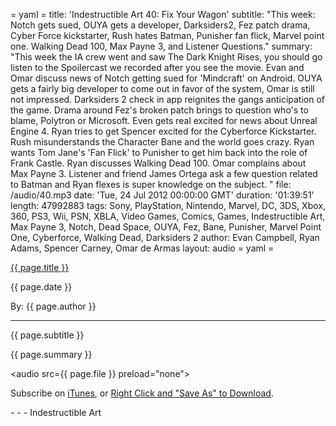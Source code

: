 = yaml =
title: 'Indestructible Art 40: Fix Your Wagon'
subtitle: "This week: Notch gets sued, OUYA gets a developer, Darksiders2, Fez patch drama, Cyber Force kickstarter, Rush hates Batman, Punisher fan flick, Marvel point one. Walking Dead 100, Max Payne 3, and Listener Questions."
summary: "This week the IA crew went and saw The Dark Knight Rises, you should go listen to the Spoilercast we recorded after you see the movie. Evan and Omar discuss news of Notch getting sued for 'Mindcraft' on Android. OUYA gets a fairly big developer to come out in favor of the system, Omar is still not impressed. Darksiders 2 check in app reignites the gangs anticipation of the game. Drama around Fez's broken patch brings to question who's to blame, Polytron or Microsoft. Even gets real excited for news about Unreal Engine 4. Ryan tries to get Spencer excited for the Cyberforce Kickstarter. Rush misunderstands the Character Bane and the world goes crazy. Ryan wants Tom Jane's 'Fan Flick' to Punisher to get him back into the role of Frank Castle. Ryan discusses Walking Dead 100. Omar complains about Max Payne 3. Listener and friend James Ortega ask a few question related to Batman and Ryan flexes is super knowledge on the subject. "
file: /audio/40.mp3
date: 'Tue, 24 Jul 2012 00:00:00 GMT'
duration: '01:39:51'
length: 47992883
tags: Sony, PlayStation, Nintendo, Marvel, DC, 3DS, Xbox, 360, PS3, Wii, PSN, XBLA, Video Games, Comics, Games, Indestructible Art, Max Payne 3, Notch, Dead Space, OUYA, Fez, Bane, Punisher, Marvel Point One, Cyberforce, Walking Dead, Darksiders 2
author: Evan Campbell, Ryan Adams, Spencer Carney, Omar de Armas
layout: audio
= yaml =

<a href="{{ page.url }}" class='postTitleLink'><p class='postTitle'>{{ page.title }}</p></a>
<p class='postPublished'>{{ page.date }}</p>
<p class='postAuthor'>By: {{ page.author }}</p>
<hr>
<p class='podcastSummary'>{{ page.subtitle }}</p>

<p class='podcastSummary'>{{ page.summary }}</p>

<audio src={{ page.file }} preload="none"></audio>
<p class='subLinks'>Subscribe on <a href='http://bit.ly/iapodcast'>iTunes</a>, or <a href={{ page.file }}>Right Click and "Save As" to Download</a>.</p>
- - -
Indestructible Art
